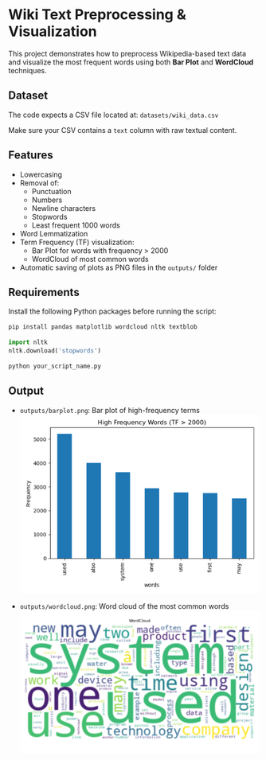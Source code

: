 # Wiki Text Preprocessing & Visualization

This project demonstrates how to preprocess Wikipedia-based text data and visualize the most frequent words using both **Bar Plot** and **WordCloud** techniques.

##  Dataset

The code expects a CSV file located at:
``datasets/wiki_data.csv``

Make sure your CSV contains a `text` column with raw textual content.

##  Features

- Lowercasing
- Removal of:
  - Punctuation
  - Numbers
  - Newline characters
  - Stopwords
  - Least frequent 1000 words
- Word Lemmatization
- Term Frequency (TF) visualization:
  - Bar Plot for words with frequency > 2000
  - WordCloud of most common words
- Automatic saving of plots as PNG files in the `outputs/` folder

##  Requirements

Install the following Python packages before running the script:

```bash
pip install pandas matplotlib wordcloud nltk textblob
```

```python
import nltk
nltk.download('stopwords')
```
```bash
python your_script_name.py
```

##  Output

- `outputs/barplot.png`: Bar plot of high-frequency terms  
  ![Bar plot](outputs/barplot.png)

- `outputs/wordcloud.png`: Word cloud of the most common words  
  ![Word cloud](outputs/wordcloud.png)








